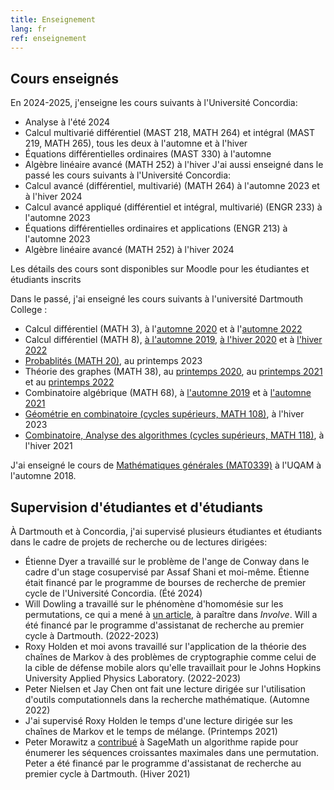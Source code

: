 ```yaml
---
title: Enseignement
lang: fr
ref: enseignement
---
```


## Cours enseignés
En 2024-2025, j'enseigne les cours suivants à l'Université Concordia:
 * Analyse à l'été 2024
 * Calcul multivarié différentiel (MAST 218, MATH 264) et intégral (MAST 219, MATH 265), tous les deux à l'automne et à l'hiver 
 * Équations différentielles ordinaires (MAST 330) à l'automne
 * Algèbre linéaire avancé (MATH 252) à l'hiver
J'ai aussi enseigné dans le passé les cours suivants à l'Université Concordia:
 * Calcul avancé (différentiel, multivarié) (MATH 264) à l'automne 2023 et à l'hiver 2024
 * Calcul avancé appliqué (différentiel et intégral, multivarié) (ENGR 233) à l'automne 2023
 * Équations différentielles ordinaires et applications (ENGR 213) à l'automne 2023
 * Algèbre linéaire avancé (MATH 252) à l'hiver 2024

Les détails des cours sont disponibles sur Moodle pour les étudiantes et étudiants inscrits

Dans le passé, j'ai enseigné les cours suivants à l'université Dartmouth College :
 * Calcul différentiel (MATH 3), à l'[automne 2020](https://math.dartmouth.edu/~m3f20) et à l'[automne 2022](https://canvas.dartmouth.edu/courses/54901)
 * Calcul différentiel (MATH 8), [à l'automne 2019](https://math.dartmouth.edu/~m8f19), [à l'hiver 2020](https://math.dartmouth.edu/~m8w20) et à [l'hiver 2022](https://canvas.dartmouth.edu/courses/50321/)
 * [Probablités (MATH 20)](https://canvas.dartmouth.edu/courses/58340), au printemps 2023
 * Théorie des graphes (MATH 38), au [printemps 2020](https://math.dartmouth.edu/~m38s20), au [printemps 2021](https://canvas.dartmouth.edu/courses/46201) et au [printemps 2022](https://canvas.dartmouth.edu/courses/52242/)
 * Combinatoire algébrique (MATH 68), à [l'automne 2019](https://math.dartmouth.edu/~m68f19) et à [l'automne 2021](https://math.dartmouth.edu/~m68f21)
 * [Géométrie en combinatoire (cycles supérieurs, MATH 108)](https://canvas.dartmouth.edu/courses/56422), à l'hiver 2023
 * [Combinatoire, Analyse des algorithmes (cycles supérieurs, MATH 118)](https://canvas.dartmouth.edu/courses/44288), à l'hiver 2021

J'ai enseigné le cours de [Mathématiques générales (MAT0339)](mat0339.html) à l'UQAM à l'automne 2018.


## Supervision d'étudiantes et d'étudiants


À Dartmouth et à Concordia, j'ai supervisé plusieurs étudiantes et étudiants dans le cadre de projets de recherche ou de lectures dirigées:
* Étienne Dyer a travaillé sur le problème de l'ange de Conway dans le cadre d'un stage cosupervisé par Assaf Shani et moi-même. Étienne était financé par le programme de bourses de recherche de premier cycle de l'Université Concordia. (Été 2024)
* Will Dowling a travaillé sur le phénomène d'homomésie sur les permutations, ce qui a mené à [un article](https://arxiv.org/abs/2312.02383), à paraître dans _Involve_. Will a été financé par le programme d'assistanat de recherche au premier cycle à Dartmouth. (2022-2023)
* Roxy Holden et moi avons travaillé sur l'application de la théorie des chaînes de Markov à des problèmes de cryptographie comme celui de la cible de défense mobile alors qu'elle travaillait pour le Johns Hopkins University Applied Physics Laboratory. (2022-2023)
* Peter Nielsen et Jay Chen ont fait une lecture dirigée sur l'utilisation d'outils computationnels dans la recherche mathématique. (Automne 2022)
* J'ai supervisé Roxy Holden le temps d'une lecture dirigée sur les chaînes de Markov et le temps de mélange. (Printemps 2021)
* Peter Morawitz a [contribué](https://github.com/sagemath/sage/issues/31451) à SageMath un algorithme rapide pour énumerer les séquences croissantes maximales dans une permutation. Peter a été financé par le programme d'assistanat de recherche au premier cycle à Dartmouth. (Hiver 2021)

